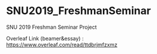 # SNU2019_FreshmanSeminar
SNU 2019 Freshman Seminar Project

Overleaf Link (beamer&essay) : https://www.overleaf.com/read/ttdbrjmfzxmz
